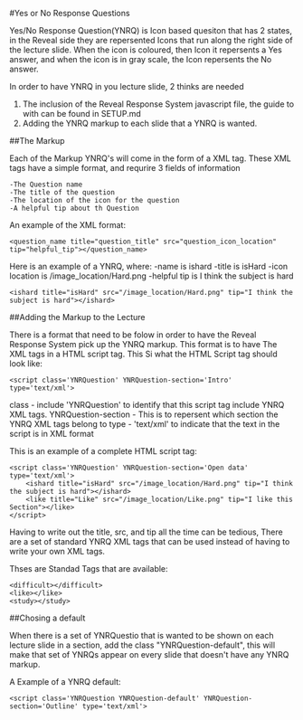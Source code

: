 #Yes or No Response Questions

Yes/No Response Question(YNRQ) is Icon based quesiton that has 2 states, in the Reveal side they are repersented Icons that run along the right side of the lecture slide.  When the icon is coloured, then Icon it repersents a Yes answer, and when the icon is in gray scale, the Icon repersents the No answer.

In order to have YNRQ in you lecture slide, 2 thinks are needed

1. The inclusion of the Reveal Response System javascript file, the guide to with can be found in SETUP.md
2. Adding the YNRQ markup to each slide that a YNRQ	is wanted.

##The Markup

Each of the Markup YNRQ's will come in the form of a XML tag. These XML tags have a simple format, and requrire 3 fields of information
	
	-The Question name
	-The title of the question
	-The location of the icon for the question
	-A helpful tip about th Question

An example of the XML format:

	<question_name title="question_title" src="question_icon_location" tip="helpful_tip"></question_name>

Here is an example of a YNRQ, where:
-name is ishard
-title is isHard
-icon location is /image_location/Hard.png
-helpful tip is I think the subject is hard
	
	<ishard title="isHard" src="/image_location/Hard.png" tip="I think the subject is hard"></ishard>

##Adding the Markup to the Lecture

There is a format that need to be folow in order to have the Reveal Response System pick up the YNRQ markup. This format is to have The XML tags in a HTML script tag. This Si what the HTML Script tag should look like:

	<script class='YNRQuestion' YNRQuestion-section='Intro' type='text/xml'>

class - include 'YNRQuestion' to identify that this script tag include YNRQ XML tags.
YNRQuestion-section - This is to repersent which section the YNRQ XML tags belong to
type - 'text/xml' to indicate that the text in the script is in XML format


This is an example of a complete HTML script tag:

	<script class='YNRQuestion' YNRQuestion-section='Open data' type='text/xml'>
        <ishard title="isHard" src="/image_location/Hard.png" tip="I think the subject is hard"></ishard>
        <like title="Like" src="/image_location/Like.png" tip="I like this Section"></like>
	</script>

Having to write out the title, src, and tip all the time can be tedious, There are a set of standard YNRQ XML tags that can be used instead of having to write your own XML tags.

Thses are Standad Tags that are available:
    
    <difficult></difficult>
    <like></like>
    <study></study>
    

##Chosing a default

When there is a set of YNRQuestio that is wanted to be shown on each lecture slide in a section,
add the class "YNRQuestion-default", this will make that set of YNRQs appear on every slide that doesn't have any YNRQ markup.

A Example of a YNRQ default:

	<script class='YNRQuestion YNRQuestion-default' YNRQuestion-section='Outline' type='text/xml'>